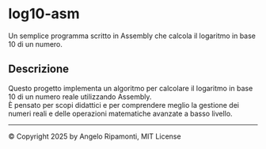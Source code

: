 # log10-asm

Un semplice programma scritto in Assembly che calcola il logaritmo in base 10 di un numero.

## Descrizione
Questo progetto implementa un algoritmo per calcolare il logaritmo in base 10 di un numero reale utilizzando Assembly.  
È pensato per scopi didattici e per comprendere meglio la gestione dei numeri reali e delle operazioni matematiche avanzate a basso livello.

---
© Copyright 2025 by Angelo Ripamonti, MIT License
